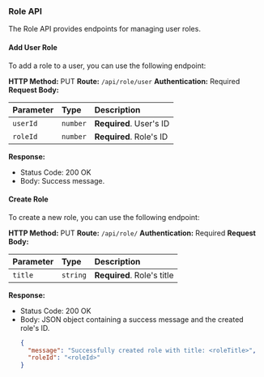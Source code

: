 ### Role API

The Role API provides endpoints for managing user roles.

#### Add User Role

To add a role to a user, you can use the following endpoint:

**HTTP Method:** PUT
**Route:** `/api/role/user`
**Authentication:** Required
**Request Body:**

| Parameter | Type     | Description                  |
| :-------- | :------- | :--------------------------- |
| `userId`  | `number` | **Required**. User's ID     |
| `roleId`  | `number` | **Required**. Role's ID     |

**Response:**

- Status Code: 200 OK
- Body: Success message.

#### Create Role

To create a new role, you can use the following endpoint:

**HTTP Method:** PUT
**Route:** `/api/role/`
**Authentication:** Required
**Request Body:**

| Parameter | Type     | Description                  |
| :-------- | :------- | :--------------------------- |
| `title`   | `string` | **Required**. Role's title  |

**Response:**

- Status Code: 200 OK
- Body: JSON object containing a success message and the created role's ID.
  ```json
  {
    "message": "Successfully created role with title: <roleTitle>",
    "roleId": "<roleId>"
  }
